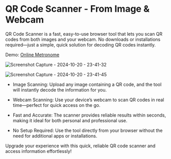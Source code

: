# QR Code Scanner - From Image & Webcam

QR Code Scanner is a fast, easy-to-use browser tool that lets you scan QR codes from both images and your webcam. No downloads or installations required—just a simple, quick solution for decoding QR codes instantly.

Demo: [Online Metronome](https://educatefarm.in/qr-code-scanner)

![Screenshot Capture - 2024-10-20 - 23-41-32](https://github.com/user-attachments/assets/f1565a27-2cff-407c-8a99-9edc68a7f290)

![Screenshot Capture - 2024-10-20 - 23-41-45](https://github.com/user-attachments/assets/ff74def7-569a-4be9-bd0e-c02eaeef758a)

- Image Scanning: Upload any image containing a QR code, and the tool will instantly decode the information for you.

* Webcam Scanning: Use your device’s webcam to scan QR codes in real time—perfect for quick access on the go.

+ Fast and Accurate: The scanner provides reliable results within seconds, making it ideal for both personal and professional use.

- No Setup Required: Use the tool directly from your browser without the need for additional apps or installations.

Upgrade your experience with this quick, reliable QR code scanner and access information effortlessly!
